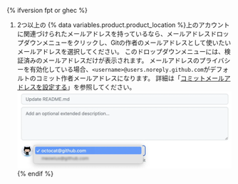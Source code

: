 {% ifversion fpt or ghec %}
1. 2つ以上の
{% data variables.product.product_location %}上のアカウントに関連づけられたメールアドレスを持っているなら、メールアドレスドロップダウンメニューをクリックし、Gitの作者のメールアドレスとして使いたいメールアドレスを選択してください。 このドロップダウンメニューには、検証済みのメールアドレスだけが表示されます。 メールアドレスのプライバシーを有効化している場合、`<username>@users.noreply.github.com`がデフォルトのコミット作者メールアドレスになります。  詳細は「[コミットメールアドレスを設定する](/articles/setting-your-commit-email-address)」を参照してください。
![コミットメールアドレスの選択](/assets/images/help/repository/choose-commit-email-address.png)
{% endif %}

